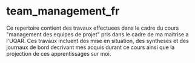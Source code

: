 # team_management_fr

Ce repertoire contient des travaux effectuees dans le cadre du cours "management des equipes de projet" pris dans le cadre de ma maitrise a l'UQAR. 
Ces travaux incluent des mise en situation, des syntheses et des journaux de bord decrivant mes acquis durant ce cours ainsi que la projection de ces apprentissages 
sur moi.
